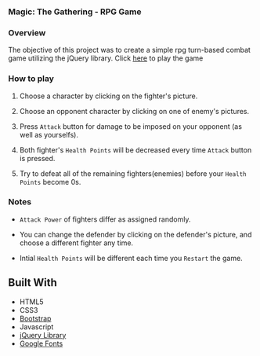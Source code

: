 ### Magic: The Gathering - RPG Game

### Overview

The objective of this project was to create a simple rpg turn-based combat game utilizing the jQuery library.
Click [here](https://thnlsn.github.io/rpg-fight/) to play the game

### How to play

1. Choose a character by clicking on the fighter's picture.

2. Choose an opponent character by clicking on one of enemy's pictures.

3. Press `Attack` button for damage to be imposed on your opponent (as well as yourselfs).

4. Both fighter's `Health Points` will be decreased every time `Attack` button is pressed.

5. Try to defeat all of the remaining fighters(enemies) before your `Health Points` become 0s.

### Notes

-   `Attack Power` of fighters differ as assigned randomly.

-   You can change the defender by clicking on the defender's picture, and choose a different fighter any time.

-   Intial `Health Points` will be different each time you `Restart` the game.

## Built With

-   HTML5
-   CSS3
-   [Bootstrap](https://getbootstrap.com/)
-   Javascript
-   [jQuery Library](https://jquery.com/)
-   [Google Fonts](https://fonts.google.com/)
